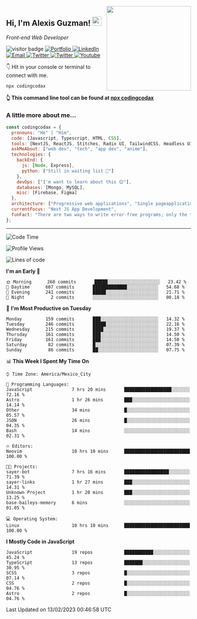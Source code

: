 <img align='right' src="https://media.giphy.com/media/M9gbBd9nbDrOTu1Mqx/giphy.gif" width="230">
<h2>Hi, I'm Alexis Guzman! <img src="https://media.giphy.com/media/hvRJCLFzcasrR4ia7z/giphy.gif" width="25px"></h2>
<p><em>Front-end Web Developer</em></p>

<p>
  <img src="https://visitor-badge.glitch.me/badge?page_id=a12989x.a12989x&left_color=black&right_color=gray" alt="visitor badge"/>
  <a href='https://www.codingcodax.dev/' target='_blank'>
    <img alt='Portfolio' src='https://img.shields.io/badge/Portfolio-black?logo=vercel&style=flat-square'>
  </a>
  <a href='https://linkedin.com/in/codingcodax/' target='_blank'>
    <img alt='LinkedIn' src='https://img.shields.io/badge/LinkedIn-black?logo=LinkedIn&style=flat-square'>
  </a>
  <a href='mailto:codingcodax@gmail.com' target='_blank'>
    <img alt='Email' src='https://img.shields.io/badge/Email-black?logo=Gmail&style=flat-square'>
  </a>
  <a href='https://twitter.com/codingcodax' target='_blank'>
    <img alt='Twitter' src='https://img.shields.io/badge/Twitter-black?logo=Twitter&style=flat-square'>
  </a>
  <a href='https://www.instagram.com/codingcodax/' target='_blank'>
    <img alt='Twitter' src='https://img.shields.io/badge/Instagram-black?logo=Instagram&style=flat-square'>
  </a>
  <a href='https://www.youtube.com/@codingcodax' target='_blank'>
    <img alt='Youtube' src='https://img.shields.io/badge/YouTube-black?logo=Youtube&style=flat-square'>
  </a>
</p>

👇 Hit in your console or terminal to connect with me.

```bash
npx codingcodax 
```
**👆 This command line tool can be found at [npx codingcodax](https://github.com/codingcodax/npx-codingcodax)**

<h3>A little more about me...</h3>

```javascript
const codingcodax = {
  pronouns: "He" | "Him",
  code: [Javascript, Typescript, HTML, CSS],
  tools: [NextJS, ReactJS, Stitches, Radix UI, TailwindCSS, Headless UI, Prisma],
  askMeAbout: ["web dev", "tech", "app dev", "anime"],
  technologies: {
    backEnd: {
      js: [Node, Express],
      python: ["Still in waiting list 🥲"]
    },
    devOps: ["I'm want to learn about this 😊"],
    databases: [Mongo, MySQL],
    misc: [Firebase, Figma]
  },
  architecture: ["Progressive web applications", "Single pageapplications"],
  currentFocus: "Next JS App Development",
  funFact: "There are two ways to write error-free programs; only the third one works"
};
```

---

<!--START_SECTION:waka-->
![Code Time](http://img.shields.io/badge/Code%20Time-1%2C105%20hrs%2030%20mins-blue)

![Profile Views](http://img.shields.io/badge/Profile%20Views-0-blue)

![Lines of code](https://img.shields.io/badge/From%20Hello%20World%20I%27ve%20Written-309%20Thousand%20lines%20of%20code-blue)

**I'm an Early 🐤** 

```text
🌞 Morning      260 commits       █████░░░░░░░░░░░░░░░░░░░░   23.42 % 
🌆 Daytime      607 commits       █████████████░░░░░░░░░░░░   54.68 % 
🌃 Evening      241 commits       █████░░░░░░░░░░░░░░░░░░░░   21.71 % 
🌙 Night          2 commits       ░░░░░░░░░░░░░░░░░░░░░░░░░   00.18 % 

```
📅 **I'm Most Productive on Tuesday** 

```text
Monday         159 commits       ███░░░░░░░░░░░░░░░░░░░░░░   14.32 % 
Tuesday        246 commits       █████░░░░░░░░░░░░░░░░░░░░   22.16 % 
Wednesday      215 commits       ████░░░░░░░░░░░░░░░░░░░░░   19.37 % 
Thursday       161 commits       ███░░░░░░░░░░░░░░░░░░░░░░   14.50 % 
Friday         161 commits       ███░░░░░░░░░░░░░░░░░░░░░░   14.50 % 
Saturday        82 commits       █░░░░░░░░░░░░░░░░░░░░░░░░   07.39 % 
Sunday          86 commits       ██░░░░░░░░░░░░░░░░░░░░░░░   07.75 % 

```


📊 **This Week I Spent My Time On** 

```text
⌚︎ Time Zone: America/Mexico_City

💬 Programming Languages: 
JavaScript               7 hrs 20 mins       ██████████████████░░░░░░░   72.16 % 
Astro                    1 hr 26 mins        ███░░░░░░░░░░░░░░░░░░░░░░   14.14 % 
Other                    34 mins             █░░░░░░░░░░░░░░░░░░░░░░░░   05.57 % 
JSON                     26 mins             █░░░░░░░░░░░░░░░░░░░░░░░░   04.35 % 
Bash                     14 mins             ░░░░░░░░░░░░░░░░░░░░░░░░░   02.31 % 

🔥 Editors: 
Neovim                   10 hrs 10 mins      █████████████████████████   100.00 % 

🐱‍💻 Projects: 
sayer-bot                7 hrs 16 mins       █████████████████░░░░░░░░   71.39 % 
sayer-links              1 hr 27 mins        ███░░░░░░░░░░░░░░░░░░░░░░   14.31 % 
Unknown Project          1 hr 20 mins        ███░░░░░░░░░░░░░░░░░░░░░░   13.25 % 
base-baileys-memory      6 mins              ░░░░░░░░░░░░░░░░░░░░░░░░░   01.05 % 

💻 Operating System: 
Linux                    10 hrs 10 mins      █████████████████████████   100.00 % 

```

**I Mostly Code in JavaScript** 

```text
JavaScript               19 repos            ███████████░░░░░░░░░░░░░░   45.24 % 
TypeScript               13 repos            ███████░░░░░░░░░░░░░░░░░░   30.95 % 
SCSS                     3 repos             █░░░░░░░░░░░░░░░░░░░░░░░░   07.14 % 
CSS                      2 repos             █░░░░░░░░░░░░░░░░░░░░░░░░   04.76 % 
Astro                    2 repos             █░░░░░░░░░░░░░░░░░░░░░░░░   04.76 % 

```



 Last Updated on 13/02/2023 00:46:58 UTC
<!--END_SECTION:waka-->
